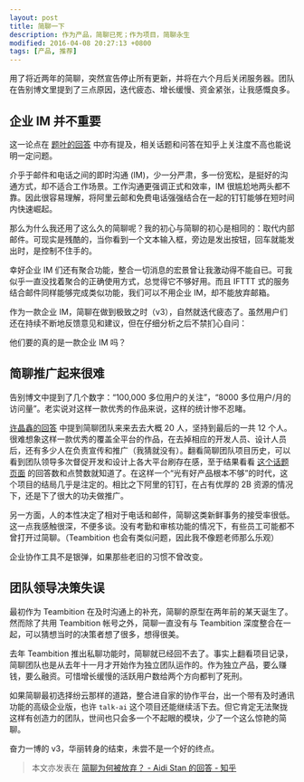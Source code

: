 ```yaml
---
layout: post
title: 简聊一下
description: 作为产品，简聊已死；作为项目，简聊永生
modified: 2016-04-08 20:27:13 +0800
tags: [产品, 推荐]
---
```


用了将近两年的简聊，突然宣告停止所有更新，并将在六个月后关闭服务器。团队在告别博文里提到了三点原因，迭代疲态、增长缓慢、资金紧张，让我感慨良多。

## 企业 IM 并不重要

这一论点在 [题叶的回答](https://www.zhihu.com/question/41938991/answer/93093103) 中亦有提及，相关话题和问答在知乎上关注度不高也能说明一定问题。

介乎于邮件和电话之间的即时沟通 (IM)，少一分严肃，多一份宽松，是挺好的沟通方式，却不适合工作场景。工作沟通更强调正式和效率，IM 很尴尬地两头都不靠。因此很容易理解，将阿里云邮和免费电话强强结合在一起的钉钉能够在短时间内快速崛起。

那么为什么我还用了这么久的简聊呢？我的初心与简聊的初心是相同的：取代内部邮件。可现实是残酷的，当你看到一个文本输入框，旁边是发出按钮，回车就能发出时，是控制不住手的。

幸好企业 IM 们还有聚合功能，整合一切消息的宏景曾让我激动得不能自已。可我似乎一直没找着聚合的正确使用方式，总觉得它不够好用。而且 IFTTT 式的服务结合邮件同样能够完成类似功能，我们可以不用企业 IM，却不能放弃邮箱。

作为一款企业 IM，简聊在做到极致之时（v3），自然就迭代疲态了。虽然用户们还在持续不断地反馈意见和建议，但在仔细分析之后不禁扪心自问：

他们要的真的是一款企业 IM 吗？

## 简聊推广起来很难

告别博文中提到了几个数字：“100,000 多位用户的关注”，“8000 多位用户/月的访问量”。老实说对这样一款优秀的作品来说，这样的统计惨不忍睹。

[许晶鑫的回答](https://www.zhihu.com/question/41938991/answer/93205542) 中提到简聊团队来来去去大概 20 人，坚持到最后的一共 12 个人。很难想象这样一款优秀的覆盖全平台的作品，在去掉相应的开发人员、设计人员后，还有多少人在负责宣传和推广（我猜就没有）。翻看简聊团队项目历史，可以看到团队领导多次督促开发和设计上各大平台刷存在感，至于结果看看 [这个话题页面](https://www.zhihu.com/topic/20013821)  的回答数和点赞数就知道了。在这样一个“光有好产品根本不够”的时代，这个项目的结局几乎是注定的。相比之下阿里的钉钉，在占有优厚的 2B 资源的情况下，还是下了很大的功夫做推广。

另一方面，人的本性决定了相对于电话和邮件，简聊这类新鲜事务的接受率很低。这一点我感触很深，不便多谈。没有考勤和审核功能的情况下，有些员工可能都不曾打开过简聊。（Teambition 也会有类似问题，因此我不像题老师那么乐观）

企业协作工具不是银弹，如果那些老旧的习惯不曾改变。

## 团队领导决策失误

最初作为 Teambition 在及时沟通上的补充，简聊的原型在两年前的某天诞生了。然而除了共用 Teambition 帐号之外，简聊一直没有与 Teambition 深度整合在一起，可以猜想当时的决策者想了很多，想得很美。

去年 Teambition 推出私聊功能时，简聊就已经回不去了。事实上翻看项目记录，简聊团队也是从去年十一月才开始作为独立团队运作的。作为独立产品，要么赚钱，要么融资。可惜增长缓慢的活跃用户数给两个方向都判了死刑。

如果简聊最初选择纷云那样的道路，整合进自家的协作平台，出一个带有及时通讯功能的高级企业版，也许 `talk-ai` 这个项目还能继续活下去。但它肯定无法聚拢这样有创造力的团队，世间也只会多一个不起眼的模块，少了一个这么惊艳的简聊。

奋力一博的 v3，华丽转身的结束，未尝不是一个好的终点。

> 本文亦发表在 [简聊为何被放弃？ - Aidi Stan 的回答 - 知乎](https://www.zhihu.com/question/42261175/answer/94319987)
